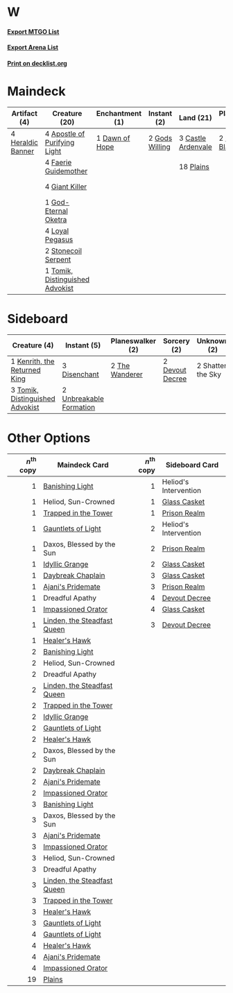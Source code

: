 # W

#### [Export MTGO List](../collection/W/W.txt)
#### [Export Arena List](../collection/W/W_arena.txt)
#### [Print on decklist.org](http://decklist.org/?deckmain=4%09Alseid%20of%20Life's%20Bounty%0A4%09Apostle%20of%20Purifying%20Light%0A3%09Castle%20Ardenvale%0A1%09Dawn%20of%20Hope%0A4%09Eidolon%20of%20Obstruction%0A4%09Faerie%20Guidemother%0A4%09Giant%20Killer%0A2%09Gideon%20Blackblade%0A1%09God-Eternal%20Oketra%0A2%09Gods%20Willing%0A4%09Heraldic%20Banner%0A4%09Loyal%20Pegasus%0A18%09Plains%0A2%09Shadowspear%0A2%09Stonecoil%20Serpent%0A1%09Tomik,%20Distinguished%20Advokist&deckside=2%09Devout%20Decree%0A3%09Disenchant%0A1%09Kenrith,%20the%20Returned%20King%0A2%09Shatter%20the%20Sky%0A2%09The%20Wanderer%0A3%09Tomik,%20Distinguished%20Advokist%0A2%09Unbreakable%20Formation)
# Maindeck

|                                        Artifact (4)                                        |                                              Creature (20)                                               |                                     Enchantment (1)                                     |                                       Instant (2)                                       |                                          Land (21)                                          |                                       Planeswalker (2)                                       |      Unknown (10)       |
|--------------------------------------------------------------------------------------------|----------------------------------------------------------------------------------------------------------|-----------------------------------------------------------------------------------------|-----------------------------------------------------------------------------------------|---------------------------------------------------------------------------------------------|----------------------------------------------------------------------------------------------|-------------------------|
|4 [Heraldic Banner](http://gatherer.wizards.com/Pages/Card/Details.aspx?multiverseid=473184)|4 [Apostle of Purifying Light](http://gatherer.wizards.com/Pages/Card/Details.aspx?multiverseid=466760)   |1 [Dawn of Hope](http://gatherer.wizards.com/Pages/Card/Details.aspx?multiverseid=452758)|2 [Gods Willing](http://gatherer.wizards.com/Pages/Card/Details.aspx?multiverseid=442005)|3 [Castle Ardenvale](http://gatherer.wizards.com/Pages/Card/Details.aspx?multiverseid=473200)|2 [Gideon Blackblade](http://gatherer.wizards.com/Pages/Card/Details.aspx?multiverseid=463943)|4 Alseid of Life's Bounty|
|                                                                                            |4 [Faerie Guidemother](http://gatherer.wizards.com/Pages/Card/Details.aspx?multiverseid=472973)           |                                                                                         |                                                                                         |18 [Plains](http://gatherer.wizards.com/Pages/Card/Details.aspx?multiverseid=439856)         |                                                                                              |4 Eidolon of Obstruction |
|                                                                                            |4 [Giant Killer](http://gatherer.wizards.com/Pages/Card/Details.aspx?multiverseid=472976)                 |                                                                                         |                                                                                         |                                                                                             |                                                                                              |2 Shadowspear            |
|                                                                                            |1 [God-Eternal Oketra](http://gatherer.wizards.com/Pages/Card/Details.aspx?multiverseid=460943)           |                                                                                         |                                                                                         |                                                                                             |                                                                                              |                         |
|                                                                                            |4 [Loyal Pegasus](http://gatherer.wizards.com/Pages/Card/Details.aspx?multiverseid=446065)                |                                                                                         |                                                                                         |                                                                                             |                                                                                              |                         |
|                                                                                            |2 [Stonecoil Serpent](http://gatherer.wizards.com/Pages/Card/Details.aspx?multiverseid=473197)            |                                                                                         |                                                                                         |                                                                                             |                                                                                              |                         |
|                                                                                            |1 [Tomik, Distinguished Advokist](http://gatherer.wizards.com/Pages/Card/Details.aspx?multiverseid=460961)|                                                                                         |                                                                                         |                                                                                             |                                                                                              |                         |


# Sideboard

|                                               Creature (4)                                               |                                           Instant (5)                                            |                                    Planeswalker (2)                                     |                                       Sorcery (2)                                        |   Unknown (2)   |
|----------------------------------------------------------------------------------------------------------|--------------------------------------------------------------------------------------------------|-----------------------------------------------------------------------------------------|------------------------------------------------------------------------------------------|-----------------|
|1 [Kenrith, the Returned King](http://gatherer.wizards.com/Pages/Card/Details.aspx?multiverseid=476052)   |3 [Disenchant](http://gatherer.wizards.com/Pages/Card/Details.aspx?multiverseid=847)              |2 [The Wanderer](http://gatherer.wizards.com/Pages/Card/Details.aspx?multiverseid=460964)|2 [Devout Decree](http://gatherer.wizards.com/Pages/Card/Details.aspx?multiverseid=466767)|2 Shatter the Sky|
|3 [Tomik, Distinguished Advokist](http://gatherer.wizards.com/Pages/Card/Details.aspx?multiverseid=460961)|2 [Unbreakable Formation](http://gatherer.wizards.com/Pages/Card/Details.aspx?multiverseid=457173)|                                                                                         |                                                                                          |                 |


# Other Options

|*n*<sup>th</sup> copy|                                            Maindeck Card                                             |*n*<sup>th</sup> copy|                                     Sideboard Card                                     |
|--------------------:|------------------------------------------------------------------------------------------------------|--------------------:|----------------------------------------------------------------------------------------|
|                    1|[Banishing Light](http://gatherer.wizards.com/Pages/Card/Details.aspx?multiverseid=405135)            |                    1|Heliod's Intervention                                                                   |
|                    1|Heliod, Sun-Crowned                                                                                   |                    1|[Glass Casket](http://gatherer.wizards.com/Pages/Card/Details.aspx?multiverseid=472977) |
|                    1|[Trapped in the Tower](http://gatherer.wizards.com/Pages/Card/Details.aspx?multiverseid=472995)       |                    1|[Prison Realm](http://gatherer.wizards.com/Pages/Card/Details.aspx?multiverseid=460953) |
|                    1|[Gauntlets of Light](http://gatherer.wizards.com/Pages/Card/Details.aspx?multiverseid=466771)         |                    2|Heliod's Intervention                                                                   |
|                    1|Daxos, Blessed by the Sun                                                                             |                    2|[Prison Realm](http://gatherer.wizards.com/Pages/Card/Details.aspx?multiverseid=460953) |
|                    1|[Idyllic Grange](http://gatherer.wizards.com/Pages/Card/Details.aspx?multiverseid=473208)             |                    2|[Glass Casket](http://gatherer.wizards.com/Pages/Card/Details.aspx?multiverseid=472977) |
|                    1|[Daybreak Chaplain](http://gatherer.wizards.com/Pages/Card/Details.aspx?multiverseid=447146)          |                    3|[Glass Casket](http://gatherer.wizards.com/Pages/Card/Details.aspx?multiverseid=472977) |
|                    1|[Ajani's Pridemate](http://gatherer.wizards.com/Pages/Card/Details.aspx?multiverseid=376241)          |                    3|[Prison Realm](http://gatherer.wizards.com/Pages/Card/Details.aspx?multiverseid=460953) |
|                    1|Dreadful Apathy                                                                                       |                    4|[Devout Decree](http://gatherer.wizards.com/Pages/Card/Details.aspx?multiverseid=466767)|
|                    1|[Impassioned Orator](http://gatherer.wizards.com/Pages/Card/Details.aspx?multiverseid=469859)         |                    4|[Glass Casket](http://gatherer.wizards.com/Pages/Card/Details.aspx?multiverseid=472977) |
|                    1|[Linden, the Steadfast Queen](http://gatherer.wizards.com/Pages/Card/Details.aspx?multiverseid=472982)|                    3|[Devout Decree](http://gatherer.wizards.com/Pages/Card/Details.aspx?multiverseid=466767)|
|                    1|[Healer's Hawk](http://gatherer.wizards.com/Pages/Card/Details.aspx?multiverseid=452764)              |                     |                                                                                        |
|                    2|[Banishing Light](http://gatherer.wizards.com/Pages/Card/Details.aspx?multiverseid=405135)            |                     |                                                                                        |
|                    2|Heliod, Sun-Crowned                                                                                   |                     |                                                                                        |
|                    2|Dreadful Apathy                                                                                       |                     |                                                                                        |
|                    2|[Linden, the Steadfast Queen](http://gatherer.wizards.com/Pages/Card/Details.aspx?multiverseid=472982)|                     |                                                                                        |
|                    2|[Trapped in the Tower](http://gatherer.wizards.com/Pages/Card/Details.aspx?multiverseid=472995)       |                     |                                                                                        |
|                    2|[Idyllic Grange](http://gatherer.wizards.com/Pages/Card/Details.aspx?multiverseid=473208)             |                     |                                                                                        |
|                    2|[Gauntlets of Light](http://gatherer.wizards.com/Pages/Card/Details.aspx?multiverseid=466771)         |                     |                                                                                        |
|                    2|[Healer's Hawk](http://gatherer.wizards.com/Pages/Card/Details.aspx?multiverseid=452764)              |                     |                                                                                        |
|                    2|Daxos, Blessed by the Sun                                                                             |                     |                                                                                        |
|                    2|[Daybreak Chaplain](http://gatherer.wizards.com/Pages/Card/Details.aspx?multiverseid=447146)          |                     |                                                                                        |
|                    2|[Ajani's Pridemate](http://gatherer.wizards.com/Pages/Card/Details.aspx?multiverseid=376241)          |                     |                                                                                        |
|                    2|[Impassioned Orator](http://gatherer.wizards.com/Pages/Card/Details.aspx?multiverseid=469859)         |                     |                                                                                        |
|                    3|[Banishing Light](http://gatherer.wizards.com/Pages/Card/Details.aspx?multiverseid=405135)            |                     |                                                                                        |
|                    3|Daxos, Blessed by the Sun                                                                             |                     |                                                                                        |
|                    3|[Ajani's Pridemate](http://gatherer.wizards.com/Pages/Card/Details.aspx?multiverseid=376241)          |                     |                                                                                        |
|                    3|[Impassioned Orator](http://gatherer.wizards.com/Pages/Card/Details.aspx?multiverseid=469859)         |                     |                                                                                        |
|                    3|Heliod, Sun-Crowned                                                                                   |                     |                                                                                        |
|                    3|Dreadful Apathy                                                                                       |                     |                                                                                        |
|                    3|[Linden, the Steadfast Queen](http://gatherer.wizards.com/Pages/Card/Details.aspx?multiverseid=472982)|                     |                                                                                        |
|                    3|[Trapped in the Tower](http://gatherer.wizards.com/Pages/Card/Details.aspx?multiverseid=472995)       |                     |                                                                                        |
|                    3|[Healer's Hawk](http://gatherer.wizards.com/Pages/Card/Details.aspx?multiverseid=452764)              |                     |                                                                                        |
|                    3|[Gauntlets of Light](http://gatherer.wizards.com/Pages/Card/Details.aspx?multiverseid=466771)         |                     |                                                                                        |
|                    4|[Gauntlets of Light](http://gatherer.wizards.com/Pages/Card/Details.aspx?multiverseid=466771)         |                     |                                                                                        |
|                    4|[Healer's Hawk](http://gatherer.wizards.com/Pages/Card/Details.aspx?multiverseid=452764)              |                     |                                                                                        |
|                    4|[Ajani's Pridemate](http://gatherer.wizards.com/Pages/Card/Details.aspx?multiverseid=376241)          |                     |                                                                                        |
|                    4|[Impassioned Orator](http://gatherer.wizards.com/Pages/Card/Details.aspx?multiverseid=469859)         |                     |                                                                                        |
|                   19|[Plains](http://gatherer.wizards.com/Pages/Card/Details.aspx?multiverseid=439856)                     |                     |                                                                                        |

